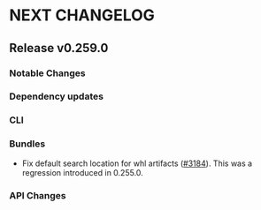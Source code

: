 # NEXT CHANGELOG

## Release v0.259.0

### Notable Changes

### Dependency updates

### CLI

### Bundles
* Fix default search location for whl artifacts ([#3184](https://github.com/databricks/cli/pull/3184)). This was a regression introduced in 0.255.0.

### API Changes
